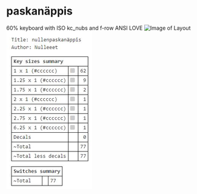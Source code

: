 # paskanäppis
60% keyboard with ISO kc_nubs and f-row
ANSI LOVE
![Image of Layout](/KLE/nullenpaskan%C3%A4ppis.png)
![Summary of switches](KLE/switches_summaru.JPG)

